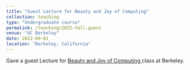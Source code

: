 ```yaml
---
title: "Guest Lecture for Beauty and Joy of Computing"
collection: teaching
type: "Undergraduate course"
permalink: /teaching/2022-fall-guest
venue: "UC Berkeley"
date: 2022-09-01
location: "Berkeley, California"
---
```

Gave a guest Lecture for [Beauty and Joy of Computing ](https://bjc.berkeley.edu/) class at Berkeley.
